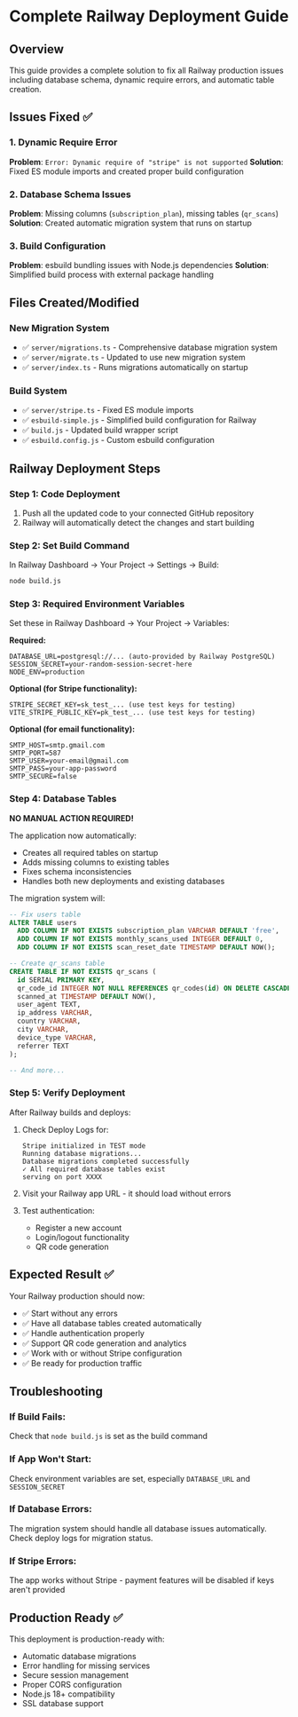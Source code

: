 # Complete Railway Deployment Guide

## Overview
This guide provides a complete solution to fix all Railway production issues including database schema, dynamic require errors, and automatic table creation.

## Issues Fixed ✅

### 1. Dynamic Require Error
**Problem**: `Error: Dynamic require of "stripe" is not supported`
**Solution**: Fixed ES module imports and created proper build configuration

### 2. Database Schema Issues  
**Problem**: Missing columns (`subscription_plan`), missing tables (`qr_scans`)
**Solution**: Created automatic migration system that runs on startup

### 3. Build Configuration
**Problem**: esbuild bundling issues with Node.js dependencies
**Solution**: Simplified build process with external package handling

## Files Created/Modified

### New Migration System
- ✅ `server/migrations.ts` - Comprehensive database migration system
- ✅ `server/migrate.ts` - Updated to use new migration system  
- ✅ `server/index.ts` - Runs migrations automatically on startup

### Build System  
- ✅ `server/stripe.ts` - Fixed ES module imports
- ✅ `esbuild-simple.js` - Simplified build configuration for Railway
- ✅ `build.js` - Updated build wrapper script
- ✅ `esbuild.config.js` - Custom esbuild configuration

## Railway Deployment Steps

### Step 1: Code Deployment
1. Push all the updated code to your connected GitHub repository
2. Railway will automatically detect the changes and start building

### Step 2: Set Build Command
In Railway Dashboard → Your Project → Settings → Build:
```bash
node build.js
```

### Step 3: Required Environment Variables
Set these in Railway Dashboard → Your Project → Variables:

**Required:**
```
DATABASE_URL=postgresql://... (auto-provided by Railway PostgreSQL)
SESSION_SECRET=your-random-session-secret-here
NODE_ENV=production
```

**Optional (for Stripe functionality):**
```
STRIPE_SECRET_KEY=sk_test_... (use test keys for testing)
VITE_STRIPE_PUBLIC_KEY=pk_test_... (use test keys for testing)
```

**Optional (for email functionality):**
```
SMTP_HOST=smtp.gmail.com
SMTP_PORT=587
SMTP_USER=your-email@gmail.com
SMTP_PASS=your-app-password
SMTP_SECURE=false
```

### Step 4: Database Tables
**NO MANUAL ACTION REQUIRED!** 

The application now automatically:
- Creates all required tables on startup
- Adds missing columns to existing tables  
- Fixes schema inconsistencies
- Handles both new deployments and existing databases

The migration system will:
```sql
-- Fix users table
ALTER TABLE users 
  ADD COLUMN IF NOT EXISTS subscription_plan VARCHAR DEFAULT 'free',
  ADD COLUMN IF NOT EXISTS monthly_scans_used INTEGER DEFAULT 0,
  ADD COLUMN IF NOT EXISTS scan_reset_date TIMESTAMP DEFAULT NOW();

-- Create qr_scans table
CREATE TABLE IF NOT EXISTS qr_scans (
  id SERIAL PRIMARY KEY,
  qr_code_id INTEGER NOT NULL REFERENCES qr_codes(id) ON DELETE CASCADE,
  scanned_at TIMESTAMP DEFAULT NOW(),
  user_agent TEXT,
  ip_address VARCHAR,
  country VARCHAR,
  city VARCHAR,  
  device_type VARCHAR,
  referrer TEXT
);

-- And more...
```

### Step 5: Verify Deployment
After Railway builds and deploys:

1. Check Deploy Logs for:
   ```
   Stripe initialized in TEST mode
   Running database migrations...  
   Database migrations completed successfully
   ✓ All required database tables exist
   serving on port XXXX
   ```

2. Visit your Railway app URL - it should load without errors

3. Test authentication:
   - Register a new account
   - Login/logout functionality
   - QR code generation

## Expected Result ✅

Your Railway production should now:
- ✅ Start without any errors
- ✅ Have all database tables created automatically
- ✅ Handle authentication properly
- ✅ Support QR code generation and analytics
- ✅ Work with or without Stripe configuration
- ✅ Be ready for production traffic

## Troubleshooting

### If Build Fails:
Check that `node build.js` is set as the build command

### If App Won't Start:
Check environment variables are set, especially `DATABASE_URL` and `SESSION_SECRET`

### If Database Errors:
The migration system should handle all database issues automatically. Check deploy logs for migration status.

### If Stripe Errors:
The app works without Stripe - payment features will be disabled if keys aren't provided

## Production Ready ✅

This deployment is production-ready with:
- Automatic database migrations
- Error handling for missing services
- Secure session management
- Proper CORS configuration
- Node.js 18+ compatibility
- SSL database support